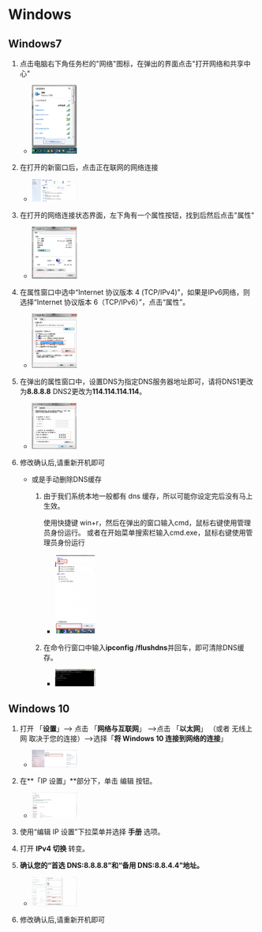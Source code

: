 # Windows

## Windows7

1. 点击电脑右下角任务栏的"网络"图标，在弹出的界面点击"打开网络和共享中心"
    
    - <img src="Windows/01.png" width="20%">
    
2. 在打开的新窗口后，点击正在联网的网络连接
    
    - <img src="Windows/02.png" width="20%">
    
3. 在打开的网络连接状态界面，左下角有一个属性按钮，找到后然后点击"属性"
    
    - <img src="Windows/03.png" width="20%">
    
4. 在属性窗口中选中“Internet 协议版本 4 (TCP/IPv4)”，如果是IPv6网络，则选择“Internet 协议版本 6（TCP/IPv6）”，点击“属性”。
    
    - <img src="Windows/04.png" width="20%">
    
5. 在弹出的属性窗口中，设置DNS为指定DNS服务器地址即可，请将DNS1更改为**8.8.8.8** DNS2更改为**114.114.114.114**。
    
    - <img src="Windows/05.png" width="20%">
    
6. 修改确认后,请重新开机即可
    - 或是手动删除DNS缓存
        1. 由于我们系统本地一般都有 dns 缓存，所以可能你设定完后没有马上生效。
            
            使用快捷键 win+r，然后在弹出的窗口输入cmd，鼠标右键使用管理员身份运行。
            或者在开始菜单搜索栏输入cmd.exe，鼠标右键使用管理员身份运行
            
            - <img src="Windows/06.png" width="20%">
            
        2. 在命令行窗口中输入**ipconfig /flushdns**并回车，即可清除DNS缓存。
            
            - <img src="Windows/07.png" width="20%">
            

## Windows 10

1. 打开 「**设置**」—> 点击 「**网络与互联网**」 —>点击 「**以太网**」 （或者 无线上网 取决于您的连接）—>选择「**将 Windows 10 连接到网络的连接**」
    
    - <img src="Windows/08.png" width="20%">
    
2. 在**「IP 设置」**部分下，单击 编辑 按钮。
    
    - <img src="Windows/09.png" width="20%">
    
3. 使用“编辑 IP 设置”下拉菜单并选择 **手册** 选项。
4. 打开 **IPv4 切换** 转变。
5. **确认您的“首选 DNS:8.8.8.8”和“备用 DNS:8.8.4.4”地址。**
    
    - <img src="Windows/10.png" width="20%">
    
6. 修改确认后,请重新开机即可
